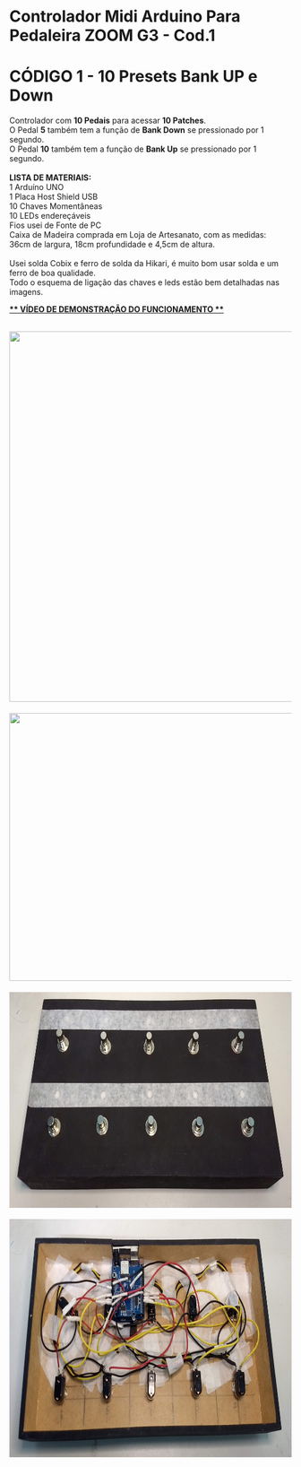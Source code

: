 # Controlador Midi Arduino Para Pedaleira ZOOM G3 - Cod.1
# CÓDIGO 1 - 10 Presets Bank UP e Down
Controlador com <b>10 Pedais</b> para acessar <b>10 Patches</b>.<br>
O Pedal <b>5</b> também tem a função de <b>Bank Down</b> se pressionado por 1 segundo.<br>
O Pedal <b>10</b> também tem a função de <b>Bank Up</b> se pressionado por 1 segundo.<br>
<br>
<b>LISTA DE MATERIAIS:</b><br>
1 Arduíno UNO<br>
1 Placa Host Shield USB<br>
10 Chaves Momentâneas<br>
10 LEDs endereçáveis<br>
Fios usei de Fonte de PC<br>
Caixa de Madeira comprada em Loja de Artesanato, com as medidas:<br>
36cm de largura, 18cm profundidade e 4,5cm de altura.<br>
<br>
Usei solda Cobix e ferro de solda da Hikari, é muito bom usar solda e um ferro de boa qualidade.<br>
Todo o esquema de ligação das chaves e leds estão bem detalhadas nas imagens.
<br>
<p><a href="https://youtu.be/XyXns0vm2Yk"><b> ** VÍDEO DE DEMONSTRAÇÃO DO FUNCIONAMENTO ** </b></a></p>
<br>
<img width=698 height=661 src="ESQUEMA%20DE%20LIGAÇÃO%20DOS%20PEDAIS.jpg">
<br>
<br>
<img width=855 height=478 src="ESQUEMA%20DE%20LIGAÇÃO%20DOS%20LEDs.jpg">
<br>
<br>
<img width=837 height=385 src="IMG_20221213_225013941.jpg">
<br>
<br>
<img width=835 height=425 src="IMG_20221213_225039821.jpg">
